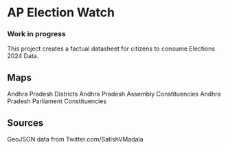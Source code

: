 # AP Election Watch

### Work in progress

This project creates a factual datasheet for citizens to consume Elections 2024 Data.

## Maps

Andhra Pradesh Districts
Andhra Pradesh Assembly Constituencies
Andhra Pradesh Parliament Constituencies


## Sources

GeoJSON data from Twitter.com/SatishVMadala

